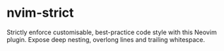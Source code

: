 # nvim-strict
Strictly enforce customisable, best-practice code style with this Neovim plugin. Expose deep nesting, overlong lines and trailing whitespace.

